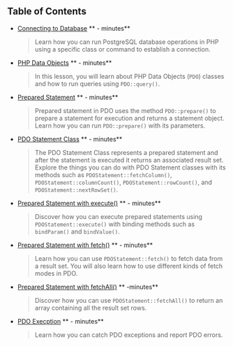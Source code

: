 ## Table of Contents

* [Connecting to Database](content/ContectingToDatabase/ConnectingToDatabase.q.md) ** - minutes**
    > Learn how you can run PostgreSQL database operations in PHP using a specific class or command to establish a connection.

* [PHP Data Objects](content/PDOClasses/PDOClasses.q.md) ** - minutes**
    > In this lesson, you will learn about PHP Data Objects (`PDO`) classes and how to run queries using `PDO::query()`.

* [Prepared Statement](content/PreparedStatement/PreparedStatement.q.md) ** - minutes**
    > Prepared statement in PDO uses the method `PDO::prepare()` to prepare a statement for execution and returns a statement object. Learn how you can run `PDO::prepare()` with its parameters.

* [PDO Statement Class](content/PDOStatementClass/PDOStatementClass.q.md) ** - minutes**
    > The PDO Statement Class represents a prepared statement and after the statement is executed it returns an associated result set. Explore the things you can do with PDO Statement classes with its methods such as `PDOStatement::fetchColumn()`, `PDOStatement::columnCount()`, `PDOStatement::rowCount()`, and `PDOStatement::nextRowSet()`.

* [Prepared Statement with execute()](content/UsingExecute/UsingExecute.q.md) ** - minutes**
    > Discover how you can execute prepared statements using `PDOStatement::execute()` with binding methods such as `bindParam()` and `bindValue()`.

* [Prepared Statement with fetch()](content/UsingFetch/UsingFetch.q.md) ** - minutes**
    > Learn how you can use `PDOStatement::fetch()` to fetch data from a result set. You will also learn how to use different kinds of fetch modes in PDO.

* [Prepared Statement with fetchAll()](content/UsingFetchAll/UsingFetchAll.q.md) ** -minutes**
    > Discover how you can use `PDOStatement::fetchAll()` to return an array containing all the result set rows.

* [PDO Execption](content/PDOException/PDOException.q.md) ** - minutes**
    > Learn how you can catch PDO exceptions and report PDO errors.